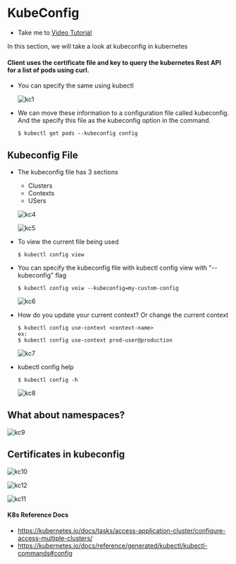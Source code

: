 # KubeConfig 
  - Take me to [Video Tutorial](https://kodekloud.com/topic/kubeconfig/)

In this section, we will take a look at kubeconfig in kubernetes


#### Client uses the certificate file and key to query the kubernetes Rest API for a list of pods using curl.
- You can specify the same using kubectl

  ![kc1](kc1_CKA.PNG)
  
- We can move these information to a configuration file called kubeconfig. And the specify this file as the kubeconfig option in the command.
  ```
  $ kubectl get pods --kubeconfig config
  ```
  
## Kubeconfig File
- The kubeconfig file has 3 sections
  - Clusters
  - Contexts
  - USers
  
  ![kc4](kc4_CKA.PNG)
  
  ![kc5](kc5_CKA.PNG)
  
- To view the current file being used
  ```
  $ kubectl config view
  ```
- You can specify the kubeconfig file with kubectl config view with "--kubeconfig" flag
  ```
  $ kubectl config veiw --kubeconfig=my-custom-config
  ```
  
  ![kc6](kc6_CKA.PNG)
  
- How do you update your current context? Or change the current context
  ```
  $ kubectl config use-context <context-name>
  ex: 
  $ kubectl config use-context prod-user@production
  ```
  
  ![kc7](kc7_CKA.PNG)
  
- kubectl config help
  ```
  $ kubectl config -h
  ```
  
  ![kc8](kc8_CKA.PNG)
  
## What about namespaces?

  ![kc9](kc9_CKA.PNG)
 
## Certificates in kubeconfig

  ![kc10](kc10_CKA.PNG)
 
  ![kc12](kc12_CKA.PNG)
  
  ![kc11](kc11_CKA.PNG)
 
#### K8s Reference Docs
- https://kubernetes.io/docs/tasks/access-application-cluster/configure-access-multiple-clusters/
- https://kubernetes.io/docs/reference/generated/kubectl/kubectl-commands#config
